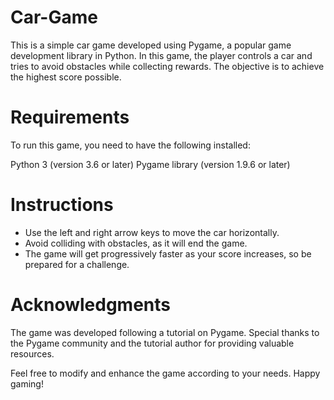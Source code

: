 # Car-Game

This is a simple car game developed using Pygame, a popular game development library in Python. In this game, the player controls a car and tries to avoid obstacles while collecting rewards. The objective is to achieve the highest score possible.



# Requirements

To run this game, you need to have the following installed:

Python 3 (version 3.6 or later)
Pygame library (version 1.9.6 or later)

# Instructions

- Use the left and right arrow keys to move the car horizontally.
- Avoid colliding with obstacles, as it will end the game.
- The game will get progressively faster as your score increases, so be prepared for a challenge.

# Acknowledgments

The game was developed following a tutorial on Pygame. Special thanks to the Pygame community and the tutorial author for providing valuable resources.

Feel free to modify and enhance the game according to your needs. Happy gaming!
